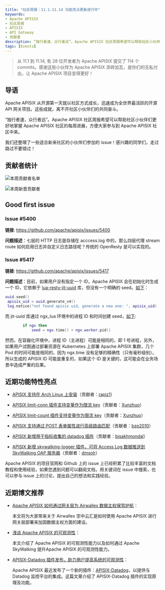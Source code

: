 ```yaml
---
title: "社区周报｜11.1-11.14 功能亮点更新进行中"
keywords: 
- Apache APISIX
- 社区周报
- APISIX
- API Gateway
- 贡献者
description: “独行者速，众行者远”。Apache APISIX 社区周报希望可以帮助社区小伙伴们更好地掌握 Apache APISIX 社区的每周进展，方便大家参与到 Apache APISIX 社区中来。
tags: [Events]
---
```


> 从 11.1 到 11.14, 有 28 位开发者为 Apache APISIX 提交了 114 个 commits。感谢这些小伙伴为 Apache APISIX 添砖加瓦，是你们的无私付出，让 Apache APISIX 项目变得更好！

<!--truncate-->

## 导语

Apache APISIX 从开源第一天就以社区方式成长，迅速成为全世界最活跃的开源 API 网关项目。这些成就，离不开社区小伙伴们的共同奋斗。

“独行者速，众行者远”。Apache APISIX 社区周报希望可以帮助社区小伙伴们更好地掌握 Apache APISIX 社区的每周进展，方便大家参与到 Apache APISIX 社区中来。

我们还整理了一些适合新来社区的小伙伴们参加的 issue！感兴趣的同学们，走过路过不要错过！

## 贡献者统计

![本周贡献者名单](https://static.apiseven.com/202108/1636942852485-0effd8be-552e-4871-ba3e-356772016a18.png)

![本周新晋贡献者](https://static.apiseven.com/202108/1636940503842-fc52a349-443e-4f4b-9787-f743299870f3.png)

## Good first issue

### Issue #5400

**链接**: https://github.com/apache/apisix/issues/5400

**问题描述**：七层的 HTTP 日志是存储在 acccess.log 中的，那么四层代理 stream route 如何启用日志并自定义日志路径呢？传统的 OpenResty 是可以实现的。

### Issue #5417

**链接**: https://github.com/apache/apisix/issues/5417

**问题描述**：目前，如果用户没有指定一个 ID，Apache APISIX 会在初始化时生成一个 ID，它依赖于 [lua-resty-jit-uuid](https://github.com/thibaultcha/lua-resty-jit-uuid) 库，但没有一个明确的 seed。[如下](https://github.com/apache/apisix/blob/4dafab5afa3293b3d72007517246e01da385f8ef/apisix/core/id.lua#L76-L78)：

```Lua
uuid.seed() 
 apisix_uid = uuid.generate_v4() 
 log.notice("not found apisix uid, generate a new one: ", apisix_uid) 
```

而 jit-uuid 库通过 ngx_lua 环境中的进程 ID 和时间创建 seed，[如下](https://github.com/thibaultcha/lua-resty-jit-uuid/blob/82538049040ae85ff880b79886f21d8593140c7d/lib/resty/jit-uuid.lua#L53-L54):

```Lua
        if ngx then
            seed = ngx.time() + ngx.worker.pid()
```

然而，在容器化环境中，进程 ID（主进程）可能是相同的，即 1 号进程，另外，如果用户试图通过部署资源在 Kubernetes 上部署 Apache APISIX 集群，几个 Pod 的时间可能是相同的，因为 ngx.time 没有足够的精确性（只有毫秒级别）。所以生成的 APISIX ID 可能是重复的，如果这个 ID 是关键的，这可能会在业务场景中造成严重的后果。

## 近期功能特性亮点

- [APISIX 支持在 Arch Linux 上安装](https://github.com/apache/apisix/pull/5350)（贡献者：[rapiz1](https://github.com/rapiz1)）

- [APISIX limit-conn 插件支持变量作为限流 key](https://github.com/apache/apisix/pull/5354)（贡献者：[Xunzhuo](https://github.com/Xunzhuo)）

- [APISIX limit-count 插件支持变量作为限流 key](https://github.com/apache/apisix/pull/5378)（贡献者：[Xunzhuo](https://github.com/Xunzhuo)）

- [APISIX 支持通过 POST 表单属性进行高级路由匹配](https://github.com/apache/apisix/pull/5409)（贡献者：[bzp2010](https://github.com/bzp2010)）

- [APISIX 新增用于指标收集的 datadog 插件](https://github.com/apache/apisix/pull/5372)（贡献者：[bisakhmondal](https://github.com/bisakhmondal)）

- [APISIX 新增 skywalking-logger 插件，可将 Access Log 数据推送到 SkyWalking OAP 服务器](https://github.com/apache/apisix/pull/5478)（贡献者：[dmsolr](https://github.com/dmsolr)）

Apache APISIX 的项目官网和 Github 上的 issue 上已经积累了比较丰富的文档教程和使用经验，如果您遇到问题可以翻阅文档，用关键词在 issue 中搜索，也可以参与 issue 上的讨论，提出自己的想法和实践经验。

## 近期博文推荐

- [Apache APISIX 如何通过网关层为 Airwallex 数据主权保驾护航](https://apisix.apache.org/zh/blog/2021/11/03/airwallex-usercase)：

  本文将为大家带来关于 Airwallex 空中云汇是如何使用 Apache APISIX 进行网关层部署来加固数据主权方面的建设。

- [浅谈 Apache APISIX 的可观测性](https://apisix.apache.org/zh/blog/2021/11/04/skywalking)：

  本文介绍了 Apache APISIX 的可观测性能力以及如何通过 Apache SkyWalking 提升Apache APISIX 的可观测性能力。

- [APISIX-Datadog 插件发布，助力用户提高系统的可观测性](https://apisix.apache.org/zh/blog/2021/11/12/apisix-datadog)：

  Apache APISIX 最近发布了一个新的插件：[APISIX-Datadog](https://apisix.apache.org/docs/apisix/next/plugins/datadog/)，以提供与 Datadog 监控平台的集成。这篇文章介绍了 APISIX-Datadog 插件的实现原理及功能。
